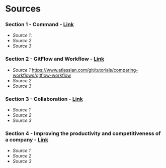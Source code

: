 # Sources

### Section 1 - Command - [Link](https://github.com/tmccalla777/RBTminiproject--Fall-2019/blob/master/Section%20-commands.md)
- *Source 1*: []()
- *Source 2*
- *Source 3*

### Section 2 - GitFlow and Workflow - [Link](https://github.com/tmccalla777/RBTminiproject--Fall-2019/blob/master/Section%20-commands.md)
- *Source 1* https://www.atlassian.com/git/tutorials/comparing-workflows/gitflow-workflow
- *Source 2*
- *Source 3*

### Section 3 - Collaboration - [Link](https://github.com/tmccalla777/RBTminiproject--Fall-2019/blob/master/Section%20-%202%20Gitflow%20and%20Workflow.md)
- *Source 1*
- *Source 2*
- *Source 3*

### Section 4 - Improving the productivity and competitiveness of a company - [Link]()
- *Source 1*
- *Source 2*
- *Source 3*
